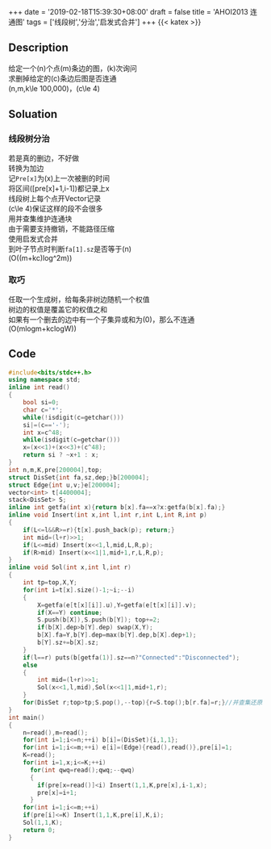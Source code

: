 +++
date = '2019-02-18T15:39:30+08:00'
draft = false
title = 'AHOI2013 连通图'
tags = ['线段树','分治','启发式合并']
+++
{{< katex >}}
<script type="module" src="https://cdn.jsdelivr.net/npm/katex@0.16.22/dist/contrib/copy-tex.mjs" integrity="sha384-bVEnwt0PtX+1EuJoOEcm4rgTUWvb2ILTdjHfI1gUe/r5fdqrTcQaUuRdHG2DciuQ" crossorigin="anonymous"></script>
## Description
给定一个\(n\)个点\(m\)条边的图，\(k\)次询问 \
求删掉给定的\(c\)条边后图是否连通 \
\(n,m,k\le 100,000\)，\(c\le 4\)
## Soluation
### 线段树分治
若是真的删边，不好做 \
转换为加边 \
记`Pre[x]`为\(x\)上一次被删的时间 \
将区间\([pre[x]+1,i-1]\)都记录上x \
线段树上每个点开Vector记录 \
\(c\le 4\)保证这样的段不会很多 \
用并查集维护连通块 \
由于需要支持撤销，不能路径压缩 \
使用启发式合并 \
到叶子节点时判断`fa[1].sz`是否等于\(n\) \
\(O((m+kc)log^2m)\)
### 取巧
任取一个生成树，给每条非树边随机一个权值 \
树边的权值是覆盖它的权值之和 \
如果有一个删去的边中有一个子集异或和为\(0\)，那么不连通 \
\(O(mlogm+kclogW)\)
## Code
```cpp
#include<bits/stdc++.h>
using namespace std;
inline int read()
{
    bool si=0;
    char c='*';
    while(!isdigit(c=getchar()))
    si|=(c=='-');
    int x=c^48;
    while(isdigit(c=getchar()))
    x=(x<<1)+(x<<3)+(c^48);
    return si ? ~x+1 : x;
}
int n,m,K,pre[200004],top;
struct DisSet{int fa,sz,dep;}b[200004];
struct Edge{int u,v;}e[200004];
vector<int> t[4400004];
stack<DisSet> S;
inline int getfa(int x){return b[x].fa==x?x:getfa(b[x].fa);}
inline void Insert(int x,int l,int r,int L,int R,int p)
{
    if(L<=l&&R>=r){t[x].push_back(p); return;}
    int mid=(l+r)>>1;
    if(L<=mid) Insert(x<<1,l,mid,L,R,p);
    if(R>mid) Insert(x<<1|1,mid+1,r,L,R,p);
}
inline void Sol(int x,int l,int r)
{
    int tp=top,X,Y;
    for(int i=t[x].size()-1;~i;--i)
    {
        X=getfa(e[t[x][i]].u),Y=getfa(e[t[x][i]].v);
        if(X==Y) continue;
        S.push(b[X]),S.push(b[Y]); top+=2;
        if(b[X].dep>b[Y].dep) swap(X,Y);
        b[X].fa=Y,b[Y].dep=max(b[Y].dep,b[X].dep+1);
        b[Y].sz+=b[X].sz;
    }
    if(l==r) puts(b[getfa(1)].sz==n?"Connected":"Disconnected");
    else
    {
        int mid=(l+r)>>1;
        Sol(x<<1,l,mid),Sol(x<<1|1,mid+1,r);
    }
    for(DisSet r;top>tp;S.pop(),--top){r=S.top();b[r.fa]=r;}//并查集还原
}
int main()
{
    n=read(),m=read();
    for(int i=1;i<=n;++i) b[i]=(DisSet){i,1,1};
    for(int i=1;i<=m;++i) e[i]=(Edge){read(),read()},pre[i]=1;
    K=read();
    for(int i=1,x;i<=K;++i)
      for(int qwq=read();qwq;--qwq)
      {
        if(pre[x=read()]<i) Insert(1,1,K,pre[x],i-1,x);
        pre[x]=i+1;
      }
    for(int i=1;i<=m;++i)
    if(pre[i]<=K) Insert(1,1,K,pre[i],K,i);
    Sol(1,1,K);
    return 0;
}
```